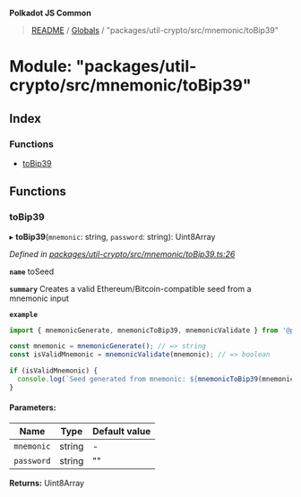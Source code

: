 **Polkadot JS Common**

> [README](../README.md) / [Globals](../globals.md) / "packages/util-crypto/src/mnemonic/toBip39"

# Module: "packages/util-crypto/src/mnemonic/toBip39"

## Index

### Functions

* [toBip39](_packages_util_crypto_src_mnemonic_tobip39_.md#tobip39)

## Functions

### toBip39

▸ **toBip39**(`mnemonic`: string, `password`: string): Uint8Array

*Defined in [packages/util-crypto/src/mnemonic/toBip39.ts:26](https://github.com/polkadot-js/common/blob/c366e637/packages/util-crypto/src/mnemonic/toBip39.ts#L26)*

**`name`** toSeed

**`summary`** Creates a valid Ethereum/Bitcoin-compatible seed from a mnemonic input

**`example`** 
<BR>

```javascript
import { mnemonicGenerate, mnemonicToBip39, mnemonicValidate } from '@polkadot/util-crypto';

const mnemonic = mnemonicGenerate(); // => string
const isValidMnemonic = mnemonicValidate(mnemonic); // => boolean

if (isValidMnemonic) {
  console.log(`Seed generated from mnemonic: ${mnemonicToBip39(mnemonic)}`); => u8a
}
```

#### Parameters:

Name | Type | Default value |
------ | ------ | ------ |
`mnemonic` | string | - |
`password` | string | "" |

**Returns:** Uint8Array
